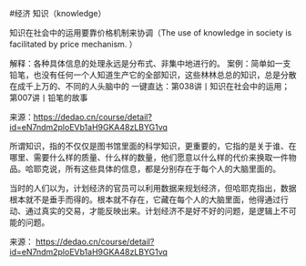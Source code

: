 #经济
知识（knowledge）

知识在社会中的运用要靠价格机制来协调（The use of knowledge in society is facilitated by price mechanism. ）

解释：各种具体信息的处理永远是分布式、非集中地进行的。 案例：简单如一支铅笔，也没有任何一个人知道生产它的全部知识，这些林林总总的知识，总是分散在成千上万的、不同的人头脑中的 一键直达：第038讲丨知识在社会中的运用；第007讲丨铅笔的故事

来源：https://dedao.cn/course/detail?id=eN7ndm2ploEVb1aH9GKA48zLBYG1vq

所谓知识，指的不仅仅是图书馆里面的科学知识，更重要的，它指的是关于谁、在哪里、需要什么样的质量、什么样的数量，他们愿意以什么样的代价来换取一件物品。哈耶克说，所有这些具体的信息，都是分别存在于每个人的大脑里面的。

当时的人们以为，计划经济的官员可以利用数据来规划经济，但哈耶克指出，数据根本就不是垂手而得的。根本就不存在，它藏在每个人的大脑里面，他得通过行动、通过真实的交易，才能反映出来。计划经济不是好不好的问题，是逻辑上不可能的问题。

来源： https://dedao.cn/course/detail?id=eN7ndm2ploEVb1aH9GKA48zLBYG1vq